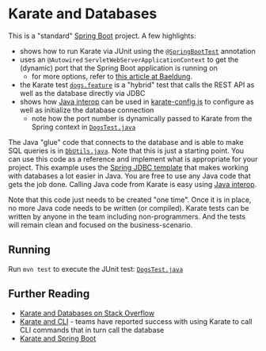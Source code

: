 # Karate and Databases

This is a "standard" [Spring Boot](https://spring.io/projects/spring-boot) project. A few highlights:

* shows how to run Karate via JUnit using the [`@SpringBootTest`](https://spring.io/guides/gs/testing-web) annotation
* uses an `@Autowired` `ServletWebServerApplicationContext` to get the (dynamic) port that the Spring Boot application is running on
  * for more options, refer to [this article at Baeldung](https://www.baeldung.com/spring-boot-running-port).
* the Karate test [`dogs.feature`](src/test/java/karate/dogs.feature) is a "hybrid" test that calls the REST API as well as the database directly via JDBC
* shows how [Java interop](https://github.com/karatelabs/karate#calling-java) can be used in [karate-config.js](src/test/java/karate-config.js) to configure as well as initialize the database connection
  * note how the port number is dynamically passed to Karate from the Spring context in [`DogsTest.java`](src/test/java/karate/DogsTest.java)

The Java "glue" code that connects to the database and is able to make SQL queries is in [`DbUtils.java`](src/test/java/karate/DbUtils.java). Note that this is just a starting point. You can use this code as a reference and implement what is appropriate for your project. This example uses the [Spring JDBC template](https://spring.io/guides/gs/relational-data-access) that makes working with databases a lot easier in Java. You are free to use any Java code that gets the job done. Calling Java code from Karate is easy using [Java interop](https://github.com/karatelabs/karate#calling-java).

Note that this code just needs to be created "one time". Once it is in place, no more Java code needs to be written (or compiled). Karate tests can be written by anyone in the team including non-programmers. And the tests will remain clean and focused on the business-scenario.

## Running
Run `mvn test` to execute the JUnit test: [`DogsTest.java`](src/test/java/karate/DogsTest.java)

## Further Reading
* [Karate and Databases on Stack Overflow](https://stackoverflow.com/search?q=%5Bkarate%5D+database)
* [Karate and CLI](../cli/README.md) - teams have reported success with using Karate to call CLI commands that in turn call the 
database
* [Karate and Spring Boot](../spring-boot/README.md)



